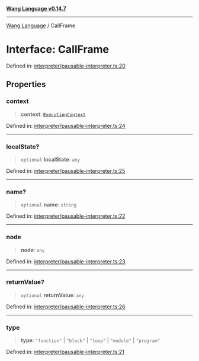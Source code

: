 [**Wang Language v0.14.7**](../README.md)

***

[Wang Language](../globals.md) / CallFrame

# Interface: CallFrame

Defined in: [interpreter/pausable-interpreter.ts:20](https://github.com/artpar/wang/blob/01335fe567f9c6e76135c61a1659d6d5a1b99bd1/src/interpreter/pausable-interpreter.ts#L20)

## Properties

### context

> **context**: [`ExecutionContext`](ExecutionContext.md)

Defined in: [interpreter/pausable-interpreter.ts:24](https://github.com/artpar/wang/blob/01335fe567f9c6e76135c61a1659d6d5a1b99bd1/src/interpreter/pausable-interpreter.ts#L24)

***

### localState?

> `optional` **localState**: `any`

Defined in: [interpreter/pausable-interpreter.ts:25](https://github.com/artpar/wang/blob/01335fe567f9c6e76135c61a1659d6d5a1b99bd1/src/interpreter/pausable-interpreter.ts#L25)

***

### name?

> `optional` **name**: `string`

Defined in: [interpreter/pausable-interpreter.ts:22](https://github.com/artpar/wang/blob/01335fe567f9c6e76135c61a1659d6d5a1b99bd1/src/interpreter/pausable-interpreter.ts#L22)

***

### node

> **node**: `any`

Defined in: [interpreter/pausable-interpreter.ts:23](https://github.com/artpar/wang/blob/01335fe567f9c6e76135c61a1659d6d5a1b99bd1/src/interpreter/pausable-interpreter.ts#L23)

***

### returnValue?

> `optional` **returnValue**: `any`

Defined in: [interpreter/pausable-interpreter.ts:26](https://github.com/artpar/wang/blob/01335fe567f9c6e76135c61a1659d6d5a1b99bd1/src/interpreter/pausable-interpreter.ts#L26)

***

### type

> **type**: `"function"` \| `"block"` \| `"loop"` \| `"module"` \| `"program"`

Defined in: [interpreter/pausable-interpreter.ts:21](https://github.com/artpar/wang/blob/01335fe567f9c6e76135c61a1659d6d5a1b99bd1/src/interpreter/pausable-interpreter.ts#L21)
